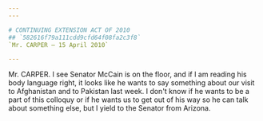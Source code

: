 ```yaml
---
---

# CONTINUING EXTENSION ACT OF 2010
## `582616f79a111cdd9cfd64f08fa2c3f8`
`Mr. CARPER — 15 April 2010`

---
```



Mr. CARPER. I see Senator McCain is on the floor, and if I am reading 
his body language right, it looks like he wants to say something about 
our visit to Afghanistan and to Pakistan last week. I don't know if he 
wants to be a part of this colloquy or if he wants us to get out of his 
way so he can talk about something else, but I yield to the Senator 
from Arizona.